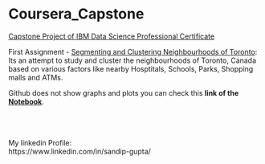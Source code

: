 # Coursera_Capstone
<u>Capstone Project of IBM Data Science Professional Certificate</u>

<p>First Assignment - <a href="https://github.com/sandip-gupta/Coursera_Capstone/blob/master/Segmenting%20and%20Clustering%20Neighborhoods%20in%20Toronto.ipynb">Segmenting and Clustering Neighbourhoods of Toronto</a>:<br>
Its an attempt to study and cluster the neighbourhoods of Toronto, Canada based on various factors like nearby Hosptitals, Schools, Parks, Shopping malls and ATMs.</br> 
<p>Github does not show graphs and plots you can check this <b>link of the <a href="https://eu-gb.dataplatform.cloud.ibm.com/analytics/notebooks/v2/0ee7fccc-f357-493b-8a28-a82eab55e3c4/view?access_token=e658abaadc1b334d1f8ea5a34a043676b7c7d4ed9b0955d76f19bf5046d4641f">Notebook</a></b>.</p>

<br>
<br>
<br>
My linkedin Profile:<br>
https://www.linkedin.com/in/sandip-gupta/
